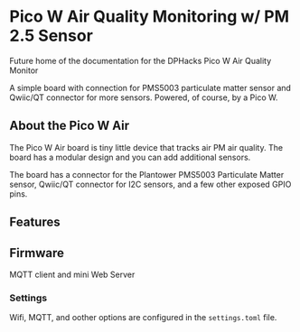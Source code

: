 # Pico W Air Quality Monitoring w/ PM 2.5 Sensor
Future home of the documentation for the DPHacks Pico W Air Quality Monitor

A simple board with connection for PMS5003 particulate matter sensor and Qwiic/QT connector for more sensors. Powered, of course, by a Pico W.

## About the Pico W Air
The Pico W Air board is tiny little device that tracks air PM air quality. The board has a modular design and you can add additional sensors.

The board has a connector for the Plantower PMS5003 Particulate Matter sensor, Qwiic/QT connector for I2C sensors, and a few other exposed GPIO pins.

## Features

## Firmware
MQTT client and mini Web Server

### Settings
Wifi, MQTT, and oother options are configured in the ```settings.toml``` file.

